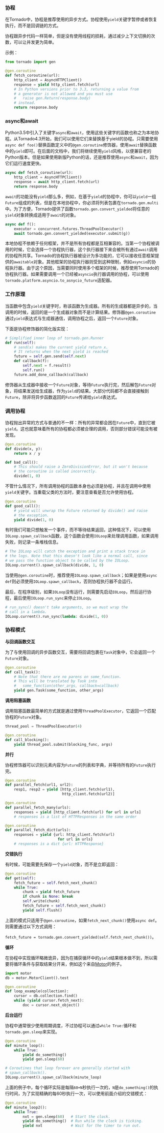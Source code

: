 ### 协程

在Tornado中，协程是推荐使用的异步方式。协程使用`yield`关键字暂停或者恢复执行，而不是回调链的方式。

协程跟异步代码一样简单，但是没有使用线程的损耗，通过减少上下文切换的次数，可以让并发更为简单。

示例：

```python
from tornado import gen

@gen.coroutine
def fetch_coroutine(url):
    http_client = AsyncHTTPClient()
    response = yield http_client.fetch(url)
    # In Python versions prior to 3.3, returning a value from
    # a generator is not allowed and you must use
    #   raise gen.Return(response.body)
    # instead.
    return response.body
```

### async和await

Python3.5中引入了关键字`async`和`await`，使用这些关键字的函数也称之为本地协程。从Tornado4.3开始，我们可以使用它们来替换基于yield的协程。只需要使用`async def foo()`替换函数定义中的`@gen.coroutine`修饰器，使用`await`替换函数中的`yield`即可。在后面的文档中，我们将继续使用`yield`风格，以便兼容老的Python版本。但是如果使用新版Python的话，还是推荐使用`async`和`await`，因为它们运行速度更快。

```python
async def fetch_coroutine(url):
    http_client = AsyncHTTPClient()
    response = await http_client.fetch(url)
    return response.body
```

`await`的功能没有`yield`那么多，例如，在基于`yield`的协程中，你可以`yield`一组`Future`组成的列表，但是在本地协程中，你必须将列表包裹在`tornado.gen.multi`中。为了方便，Tornado提供了函数`tornado.gen.convert_yielded`将任意的`yield`对象转换成适用于`await`的对象。

```python
async def f():
    executor = concurrent.futures.ThreadPoolExecutor()
    await tornado.gen.convert_yielded(executor.submit(g))
```

本地协程不依赖于任何框架，并不是所有协程都是互相兼容的。当第一个协程被调用的时候，它会选择一个协程执行器，这个执行器接下来会被所有通过`await`调用的协程所共享。Tornado的协程执行器被设计为多功能的，它可以接收任意框架提供的`awaitable`对象。其他框架的协程执行器则受到这种限制，例如`asyncio`的协程执行器。由于这个原因，当需要同时使用多个框架的时候，推荐使用Tornado的协程执行器。如果需要调用一个已经被`asyncio`执行器调用的协程，可以使用`tornado.platform.asyncio.to_asnycio_future`适配器。

### 工作原理

当函数中包含`yield`关键字时，称该函数为生成器。所有的生成器都是异步的，当调用的时候，返回的是一个生成器对象而不是计算结果。修饰器`@gen.coroutine`通过`yield`表达式与生成器通信，调用协程之后，返回一个`Future`对象。

下面是协程修饰器的简化版实现：

```python
# Simplified inner loop of tornado.gen.Runner
def run(self):
    # send(x) makes the current yield return x.
    # It returns when the next yield is reached
    future = self.gen.send(self.next)
    def callback(f):
        self.next = f.result()
        self.run()
    future.add_done_callback(callback)
```

修饰器从生成器中接收一个`Future`对象，等待`Future`执行完，然后解包`Future`对象，将结果发送给生成器，作为`yield`的结果。大部分代码都不会直接接触到`Future`，除非将异步函数返回的`Future`传递给`yield`表达式。

### 调用协程

协程抛出异常的方式与普通的不一样：所有的异常都会困在`Future`中，直到它被`yield`。这也就意味着所有的协程都必须被合理的调用，否则部分错误可能没有被发现。

```python
@gen.coroutine
def divide(x, y):
    return x / y

def bad_call():
    # This should raise a ZeroDivisionError, but it won't because
    # the coroutine is called incorrectly.
    divide(1, 0)
```

不管什么情况下，所有调用协程的函数本身也必须是协程，并且在调用中使用`yield`关键字。当重载父类的方法时，要注意查看是否允许使用协程。

```python
@gen.coroutine
def good_call():
    # yield will unwrap the Future returned by divide() and raise
    # the exception.
    yield divide(1, 0)
```

有时我们可能只想触发一个事件，而不等待结果返回，这种情况下，可以使用`IOLoop.spawn_callback`函数，这个函数会使用`IOLoop`来处理调用函数，如果调用失败，则记录一条堆栈信息。

```python
# The IOLoop will catch the exception and print a stack trace in
# the logs. Note that this doesn't look like a normal call, since
# we pass the function object to be called by the IOLoop.
IOLoop.current().spawn_callback(divide, 1, 0)
```

当使用`@gen.coroutine`时，推荐使用`IOLoop.spawn_callback`；如果是使用`async def`则必须使用`IOLoop.spawn_callback`，否则协程执行器不会运行。

最后，在程序级别，如果`IOLoop`没有运行，则需要先启动`IOLoop`，然后运行协程，最后使用`IOLoop.run_sync`来停止`IOLoop`。

```python
# run_sync() doesn't take arguments, so we must wrap the
# call in a lambda.
IOLoop.current().run_sync(lambda: divide(1, 0))
```

### 协程模式

**与回调函数交互**

为了与使用回调的异步函数交互，需要将回调包裹在`Task`对象中，它会返回一个`Future`对象。

```python
@gen.coroutine
def call_task():
    # Note that there are no parens on some_function.
    # This will be translated by Task into
    #   some_function(other_args, callback=callback)
    yield gen.Task(some_function, other_args)
```

**调用阻塞函数**

调用阻塞函数最简单的方式就是通过使用`ThreadPoolExecutor`，它返回一个匹配协程的`Future`对象。

```python
thread_pool = ThreadPoolExecutor(4)

@gen.coroutine
def call_blocking():
    yield thread_pool.submit(blocking_func, args)
```

**并行**

协程修饰器可以识别元素内容为`Future`的列表和字典，并等待所有的`Future`执行完。

```python
@gen.coroutine
def parallel_fetch(url1, url2):
    resp1, resp2 = yield [http_client.fetch(url1),
                          http_client.fetch(url2)]

@gen.coroutine
def parallel_fetch_many(urls):
    responses = yield [http_client.fetch(url) for url in urls]
    # responses is a list of HTTPResponses in the same order

@gen.coroutine
def parallel_fetch_dict(urls):
    responses = yield {url: http_client.fetch(url)
                        for url in urls}
    # responses is a dict {url: HTTPResponse}
```

**交错执行**

有时候，可能需要先保存一个`yield`对象，而不是立即返回：

```python
@gen.coroutine
def get(self):
    fetch_future = self.fetch_next_chunk()
    while True:
        chunk = yield fetch_future
        if chunk is None: break
        self.write(chunk)
        fetch_future = self.fetch_next_chunk()
        yield self.flush()
```

上面的模式只适用于`@gen.coroutine`，如果`fetch_next_chunk()`使用`async def`。则需要通过以下方式调用：

`fetch_future = tornado.gen.convert_yielded(self.fetch_next_chunk())`。

**循环**

在协程中实现循环略微诡异，因为在捕获循环中的`yield`结果根本做不到，所以需要将循环条件与获取结果分开来，例如这个来自[Motor](https://motor.readthedocs.io/en/stable/)的例子。

```python
import motor
db = motor.MotorClient().test

@gen.coroutine
def loop_example(collection):
    cursor = db.collection.find()
    while (yield cursor.fetch_next):
        doc = cursor.next_object()
```

**后台运行**

协程中通常很少使用周期调度，不过协程可以通过`while True:`循环和`tornado.gen.sleep`来实现。

```python
@gen.coroutine
def minute_loop():
    while True:
        yield do_something()
        yield gen.sleep(60)

# Coroutines that loop forever are generally started with
# spawn_callback().
IOLoop.current().spawn_callback(minute_loop)
```

上面的例子中，每个循环实际是每隔`60+N`秒执行一次的，`N`是`do_something()`的执行时间，为了实现精确的每60秒执行一次，可以使用前面介绍的交错模式：

```python
@gen.coroutine
def minute_loop2():
    while True:
        nxt = gen.sleep(60)   # Start the clock.
        yield do_something()  # Run while the clock is ticking.
        yield nxt             # Wait for the timer to run out.
```

